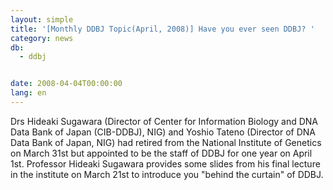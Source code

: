 ```yaml
---
layout: simple
title: '[Monthly DDBJ Topic(April, 2008)] Have you ever seen DDBJ? '
category: news
db:
  - ddbj


date: 2008-04-04T00:00:00
lang: en
---
```


Drs Hideaki Sugawara (Director of Center for Information Biology and DNA Data Bank of Japan (CIB-DDBJ), NIG) and Yoshio Tateno (Director of DNA Data Bank of Japan, NIG) had retired from the National Institute of Genetics on March 31st but appointed to be the staff of DDBJ for one year on April 1st. Professor Hideaki Sugawara provides some slides from his final lecture in the institute on March 21st to introduce you "behind the curtain" of DDBJ.
